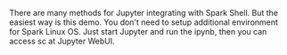 There are many methods for Jupyter integrating with Spark Shell. But the easiest way is this demo.
You don't need to setup additional environment for Spark Linux OS.
Just start Jupyter and run the ipynb, then you can access sc at Jupyter WebUI.
